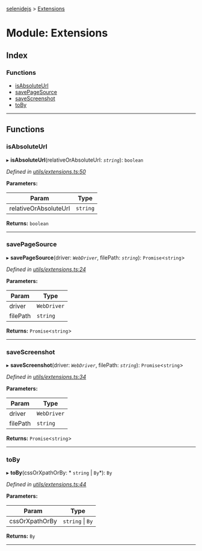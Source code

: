 [selenidejs](../README.md) > [Extensions](../modules/extensions.md)

# Module: Extensions

## Index

### Functions

* [isAbsoluteUrl](extensions.md#isabsoluteurl)
* [savePageSource](extensions.md#savepagesource)
* [saveScreenshot](extensions.md#savescreenshot)
* [toBy](extensions.md#toby)

---

## Functions

<a id="isabsoluteurl"></a>

###  isAbsoluteUrl

▸ **isAbsoluteUrl**(relativeOrAbsoluteUrl: *`string`*): `boolean`

*Defined in [utils/extensions.ts:50](https://github.com/knowledgeexpert/selenidejs/blob/master/lib/utils/extensions.ts#L50)*

**Parameters:**

| Param | Type |
| ------ | ------ |
| relativeOrAbsoluteUrl | `string` |

**Returns:** `boolean`

___
<a id="savepagesource"></a>

###  savePageSource

▸ **savePageSource**(driver: *`WebDriver`*, filePath: *`string`*): `Promise`<`string`>

*Defined in [utils/extensions.ts:24](https://github.com/knowledgeexpert/selenidejs/blob/master/lib/utils/extensions.ts#L24)*

**Parameters:**

| Param | Type |
| ------ | ------ |
| driver | `WebDriver` |
| filePath | `string` |

**Returns:** `Promise`<`string`>

___
<a id="savescreenshot"></a>

###  saveScreenshot

▸ **saveScreenshot**(driver: *`WebDriver`*, filePath: *`string`*): `Promise`<`string`>

*Defined in [utils/extensions.ts:34](https://github.com/knowledgeexpert/selenidejs/blob/master/lib/utils/extensions.ts#L34)*

**Parameters:**

| Param | Type |
| ------ | ------ |
| driver | `WebDriver` |
| filePath | `string` |

**Returns:** `Promise`<`string`>

___
<a id="toby"></a>

###  toBy

▸ **toBy**(cssOrXpathOrBy: * `string` &#124; `By`*): `By`

*Defined in [utils/extensions.ts:44](https://github.com/knowledgeexpert/selenidejs/blob/master/lib/utils/extensions.ts#L44)*

**Parameters:**

| Param | Type |
| ------ | ------ |
| cssOrXpathOrBy |  `string` &#124; `By`|

**Returns:** `By`

___

